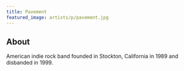 ```yaml
---
title: Pavement
featured_image: artists/p/pavement.jpg
---
```

## About

American indie rock band founded in Stockton, California in 1989 and disbanded in 1999.
